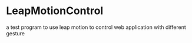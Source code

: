 # LeapMotionControl
a test program to use leap motion to control web application with different gesture
